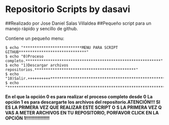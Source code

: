 Repositorio Scripts by dasavi
=======
##Realizado por Jose Daniel Salas Villaldea
##Pequeño script para un manejo rápido y sencillo de github.

Contiene un pequeño menu:

    $ echo "**************************MENU PARA SCRIPT GITHUB******************************"
    $ echo "0)Proceso completo.************************************************************"
    $ echo "1)Descargar archivos repositorios.*********************************************"
    $ echo "10)Salir.++++++++++************************************************************"
    $ echo "*******************************************************************************"
__En el que la opción 0 es para realizar el proceso completo desde 0__
__La opción 1 es para descargarte los archivos del repositorio.ATENCIÓN!!! SI ES LA PRIMERA VEZ QUE REALIZAR ESTE SCRIPT O__ __S LA PRIMERA VEZ Q VAS A METER ARCHIVOS EN TU__
__REPOSITORIO, PORFAVOR CLICK EN LA OPCIÓN 1!!!!!!!!!!!!!!!!__

